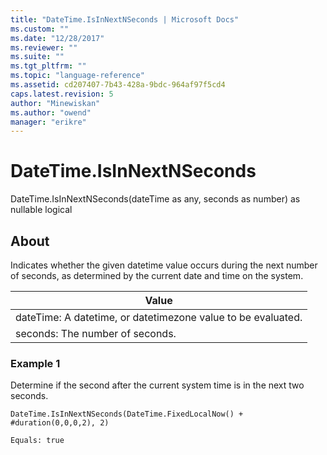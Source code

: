 ```yaml
---
title: "DateTime.IsInNextNSeconds | Microsoft Docs"
ms.custom: ""
ms.date: "12/28/2017"
ms.reviewer: ""
ms.suite: ""
ms.tgt_pltfrm: ""
ms.topic: "language-reference"
ms.assetid: cd207407-7b43-428a-9bdc-964af97f5cd4
caps.latest.revision: 5
author: "Minewiskan"
ms.author: "owend"
manager: "erikre"
---
```

# DateTime.IsInNextNSeconds
DateTime.IsInNextNSeconds(dateTime as any, seconds as number) as nullable logical  
  
## About  
Indicates whether the given datetime value occurs during the next number of seconds, as determined by the current date and time on the system.  
  
|Value|  
|---------|  
|dateTime: A datetime, or datetimezone value to be evaluated.|  
|seconds: The number of seconds.|  
  
### Example 1  
Determine if the second after the current system time is in the next two seconds.  
  
```  
DateTime.IsInNextNSeconds(DateTime.FixedLocalNow() + #duration(0,0,0,2), 2)  
```  
  
```  
Equals: true  
```  
